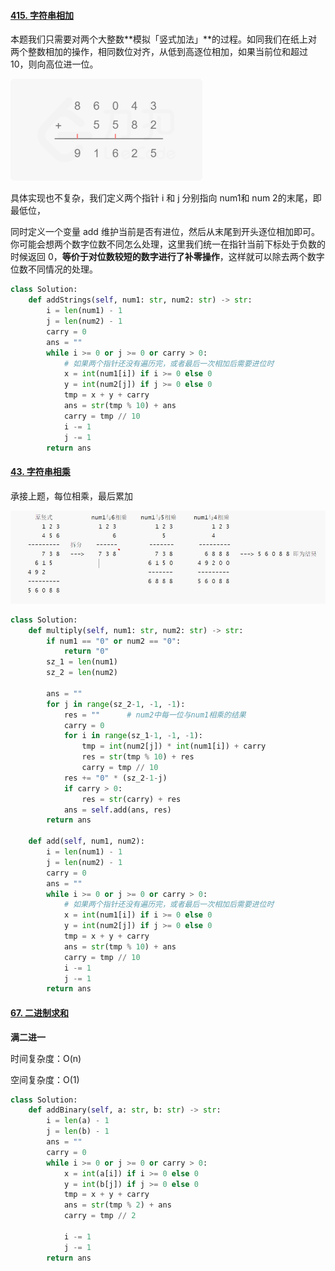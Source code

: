 #### [415. 字符串相加](https://leetcode-cn.com/problems/add-strings/)

本题我们只需要对两个大整数**模拟「竖式加法」**的过程。如同我们在纸上对两个整数相加的操作，相同数位对齐，从低到高逐位相加，如果当前位和超过 10，则向高位进一位。

<img src="../doc/add.png" alt="add" style="zoom:30%;" />

具体实现也不复杂，我们定义两个指针 i 和 j 分别指向 num1和 num 2的末尾，即最低位，

同时定义一个变量 add 维护当前是否有进位，然后从末尾到开头逐位相加即可。你可能会想两个数字位数不同怎么处理，这里我们统一在指针当前下标处于负数的时候返回 0，**等价于对位数较短的数字进行了补零操作**，这样就可以除去两个数字位数不同情况的处理。

```python
class Solution:
    def addStrings(self, num1: str, num2: str) -> str:
        i = len(num1) - 1
        j = len(num2) - 1
        carry = 0
        ans = ""
        while i >= 0 or j >= 0 or carry > 0:
            # 如果两个指针还没有遍历完，或者最后一次相加后需要进位时
            x = int(num1[i]) if i >= 0 else 0
            y = int(num2[j]) if j >= 0 else 0
            tmp = x + y + carry
            ans = str(tmp % 10) + ans
            carry = tmp // 10
            i -= 1
            j -= 1
        return ans
```

#### [43. 字符串相乘](https://leetcode-cn.com/problems/multiply-strings/)

承接上题，每位相乘，最后累加

![mutiply](../doc/mutiply.png)

```python
class Solution:
    def multiply(self, num1: str, num2: str) -> str:
        if num1 == "0" or num2 == "0":
            return "0"
        sz_1 = len(num1)
        sz_2 = len(num2)
        
        ans = ""
        for j in range(sz_2-1, -1, -1):
            res = ""      # num2中每一位与num1相乘的结果
            carry = 0
            for i in range(sz_1-1, -1, -1):
                tmp = int(num2[j]) * int(num1[i]) + carry
                res = str(tmp % 10) + res
                carry = tmp // 10
            res += "0" * (sz_2-1-j)
            if carry > 0:
                res = str(carry) + res 
            ans = self.add(ans, res)
        return ans

    def add(self, num1, num2):
        i = len(num1) - 1
        j = len(num2) - 1
        carry = 0
        ans = ""
        while i >= 0 or j >= 0 or carry > 0:
            # 如果两个指针还没有遍历完，或者最后一次相加后需要进位时
            x = int(num1[i]) if i >= 0 else 0
            y = int(num2[j]) if j >= 0 else 0
            tmp = x + y + carry
            ans = str(tmp % 10) + ans
            carry = tmp // 10
            i -= 1
            j -= 1
        return ans

```

#### [67. 二进制求和](https://leetcode-cn.com/problems/add-binary/)

**满二进一**

时间复杂度：O(n)

空间复杂度：O(1)

```python
class Solution:
    def addBinary(self, a: str, b: str) -> str:
        i = len(a) - 1
        j = len(b) - 1
        ans = ""
        carry = 0
        while i >= 0 or j >= 0 or carry > 0:
            x = int(a[i]) if i >= 0 else 0
            y = int(b[j]) if j >= 0 else 0
            tmp = x + y + carry
            ans = str(tmp % 2) + ans
            carry = tmp // 2
            
            i -= 1
            j -= 1
        return ans
```

